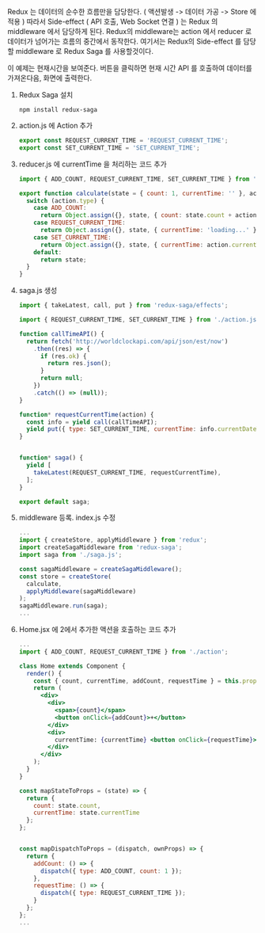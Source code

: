 Redux 는 데이터의 순수한 흐름만을 담당한다. ( 액션발생 -> 데이터 가공 -> Store 에 적용 ) 따라서 Side-effect ( API 호출, Web Socket 연결 ) 는 Redux 의 middleware 에서 담당하게 된다. Redux의 middleware는 action 에서 reducer 로 데이터가 넘어가는 흐름의 중간에서 동작한다. 여기서는 Redux의 Side-effect 를 담당할 middleware 로 Redux Saga 를 사용할것이다. 

이 예제는 현재시간을 보여준다. 버튼을 클릭하면 현재 시간 API 를 호출하여 데이터를 가져온다음, 화면에 출력한다.

1. Redux Saga  설치

   ```shell
   npm install redux-saga
   ```

2. action.js 에 Action 추가

   ```javascript
   export const REQUEST_CURRENT_TIME = 'REQUEST_CURRENT_TIME';
   export const SET_CURRENT_TIME = 'SET_CURRENT_TIME';
   ```

3. reducer.js 에 currentTime 을 처리하는 코드 추가

   ```javascript
   import { ADD_COUNT, REQUEST_CURRENT_TIME, SET_CURRENT_TIME } from './action';
   
   export function calculate(state = { count: 1, currentTime: '' }, action) {
     switch (action.type) {
       case ADD_COUNT:
         return Object.assign({}, state, { count: state.count + action.count });
       case REQUEST_CURRENT_TIME:
         return Object.assign({}, state, { currentTime: 'loading...' });
       case SET_CURRENT_TIME:
         return Object.assign({}, state, { currentTime: action.currentTime });
       default:
         return state;
     }
   }
   ```

   

4. saga.js 생성

   ```javascript
   import { takeLatest, call, put } from 'redux-saga/effects';
   
   import { REQUEST_CURRENT_TIME, SET_CURRENT_TIME } from './action.js';
   
   function callTimeAPI() {
     return fetch('http://worldclockapi.com/api/json/est/now')
       .then((res) => {
         if (res.ok) {
           return res.json();
         }
         return null;
       })
       .catch(() => (null));
   }
   
   function* requestCurrentTime(action) {
     const info = yield call(callTimeAPI);
     yield put({ type: SET_CURRENT_TIME, currentTime: info.currentDateTime });
   }
   
   
   function* saga() {
     yield [
       takeLatest(REQUEST_CURRENT_TIME, requestCurrentTime),
     ];
   }
   
   export default saga;
   
   ```

5. middleware 등록. index.js 수정

   ```javascript
   ...
   import { createStore, applyMiddleware } from 'redux';
   import createSagaMiddleware from 'redux-saga';
   import saga from './saga.js';
   
   const sagaMiddleware = createSagaMiddleware();
   const store = createStore(
     calculate,
     applyMiddleware(sagaMiddleware)
   );
   sagaMiddleware.run(saga);
   ...
   ```

6. Home.jsx 에 2에서 추가한 액션을 호출하는 코드 추가

   ```jsx
   ...
   import { ADD_COUNT, REQUEST_CURRENT_TIME } from './action';
   
   class Home extends Component {
     render() {
       const { count, currentTime, addCount, requestTime } = this.props;
       return (
         <div>
           <div>
             <span>{count}</span>
             <button onClick={addCount}>+</button>
           </div>
           <div>
             currentTime: {currentTime} <button onClick={requestTime}>Get Current Time</button>
           </div>
         </div>
       );
     }
   }
   
   const mapStateToProps = (state) => {
     return {
       count: state.count,
       currentTime: state.currentTime
     };
   };
   
   
   const mapDispatchToProps = (dispatch, ownProps) => {
     return {
       addCount: () => {
         dispatch({ type: ADD_COUNT, count: 1 });
       },
       requestTime: () => {
         dispatch({ type: REQUEST_CURRENT_TIME });
       }
     };
   };
   ...
   ```

   

